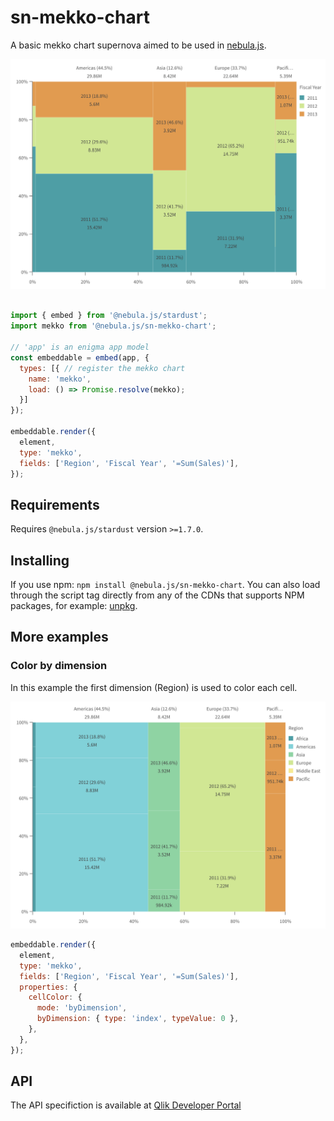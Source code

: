 # sn-mekko-chart

A basic mekko chart supernova aimed to be used in [nebula.js](https://github.com/qlik-oss/nebula.js).

![mekko chart preview](./assets/sn-mekko-chart.png)

```js

import { embed } from '@nebula.js/stardust';
import mekko from '@nebula.js/sn-mekko-chart';

// 'app' is an enigma app model
const embeddable = embed(app, {
  types: [{ // register the mekko chart
    name: 'mekko',
    load: () => Promise.resolve(mekko);
  }]
});

embeddable.render({
  element,
  type: 'mekko',
  fields: ['Region', 'Fiscal Year', '=Sum(Sales)'],
});
```

## Requirements

Requires `@nebula.js/stardust` version `>=1.7.0`.

## Installing

If you use npm: `npm install @nebula.js/sn-mekko-chart`. You can also load through the script tag directly from any of the CDNs that supports NPM packages, for example: [unpkg](https://unpkg.com/@nebula.js/sn-mekko-chart).

## More examples

### Color by dimension

In this example the first dimension (Region) is used to color each cell.

![mekko chart color by dimension](./assets/sn-mekko-chart-color-by-dim.png)

```js
embeddable.render({
  element,
  type: 'mekko',
  fields: ['Region', 'Fiscal Year', '=Sum(Sales)'],
  properties: {
    cellColor: {
      mode: 'byDimension',
      byDimension: { type: 'index', typeValue: 0 },
    },
  },
});
```

## API

The API specifiction is available at [Qlik Developer Portal](https://qlik.dev/apis/javascript/nebula-mekko-chart)